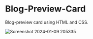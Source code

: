 # Blog-Preview-Card
Blog-preview card using HTML and CSS.

![Screenshot 2024-01-09 205335](https://github.com/Mr-Anas1/Blog-Preview-Card/assets/141704241/d7e17cbb-3626-420d-a630-40fd6b6a2a69)
